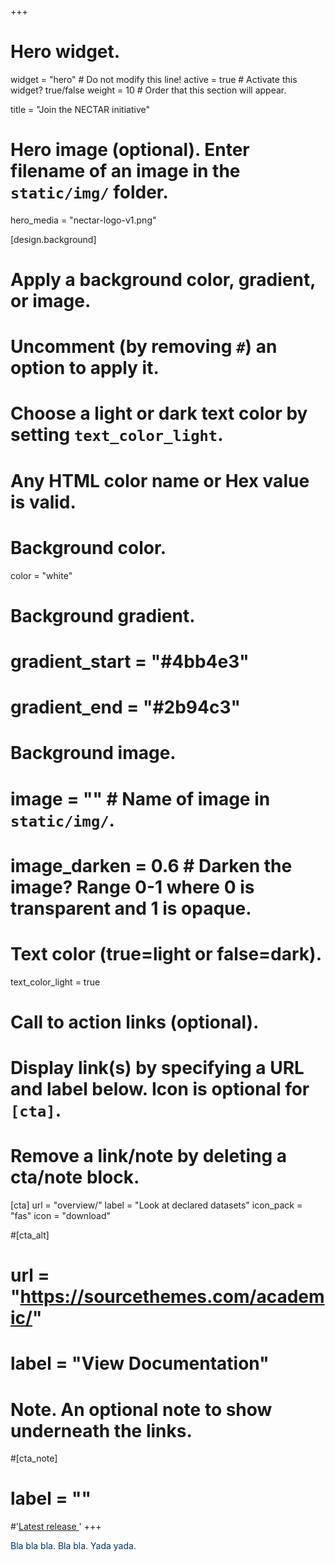 +++
# Hero widget.
widget = "hero"  # Do not modify this line!
active = true  # Activate this widget? true/false
weight = 10  # Order that this section will appear.

title = "Join the NECTAR initiative"

# Hero image (optional). Enter filename of an image in the `static/img/` folder.
hero_media = "nectar-logo-v1.png"

[design.background]
  # Apply a background color, gradient, or image.
  #   Uncomment (by removing `#`) an option to apply it.
  #   Choose a light or dark text color by setting `text_color_light`.
  #   Any HTML color name or Hex value is valid.

  # Background color.
  color = "white"
  
  # Background gradient.
  # gradient_start = "#4bb4e3"
  # gradient_end = "#2b94c3"
  
  # Background image.
  # image = ""  # Name of image in `static/img/`.
  # image_darken = 0.6  # Darken the image? Range 0-1 where 0 is transparent and 1 is opaque.

  # Text color (true=light or false=dark).
  text_color_light = true

# Call to action links (optional).
#   Display link(s) by specifying a URL and label below. Icon is optional for `[cta]`.
#   Remove a link/note by deleting a cta/note block.
[cta]
  url = "overview/"
  label = "Look at declared datasets"
  icon_pack = "fas"
  icon = "download"
  
#[cta_alt]
#  url = "https://sourcethemes.com/academic/"
#  label = "View Documentation"

# Note. An optional note to show underneath the links.
#[cta_note]
#  label = ""
#'<a id="academic-release" href="https://sourcethemes.com/academic/updates" data-repo="gcushen/hugo-academic">Latest release <!-- V --></a>'
+++

<span style="color:#002f5eff">

Bla bla bla. Bla bla. Yada yada.

</span>
<!-- span style="text-shadow: none;"><a class="github-button" href="https://github.com/gcushen/hugo-academic" data-icon="octicon-star" data-size="large" data-show-count="true" aria-label="Star this on GitHub">Star</a><script async defer src="https://buttons.github.io/buttons.js"></script></span -->

